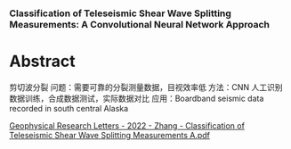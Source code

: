 ### Classification of Teleseismic Shear Wave Splitting Measurements: A Convolutional Neural Network Approach
# Abstract
  剪切波分裂
  问题：需要可靠的分裂测量数据，目视效率低
  方法：CNN 人工识别数据训练，合成数据测试，实际数据对比
  应用：Boardband seismic data recorded in south central Alaska


  

[Geophysical Research Letters - 2022 - Zhang - Classification of Teleseismic Shear Wave Splitting Measurements  A.pdf](https://github.com/user-attachments/files/17540440/Geophysical.Research.Letters.-.2022.-.Zhang.-.Classification.of.Teleseismic.Shear.Wave.Splitting.Measurements.A.pdf)
